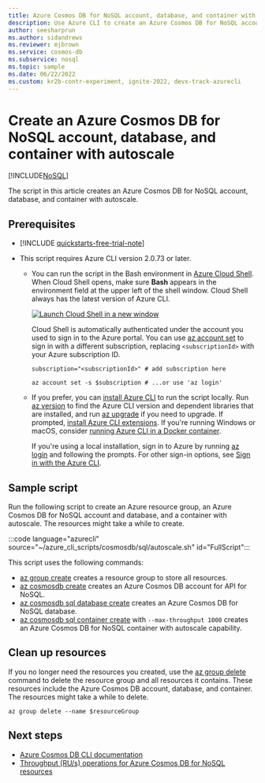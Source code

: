 ```yaml
---
title: Azure Cosmos DB for NoSQL account, database, and container with autoscale
description: Use Azure CLI to create an Azure Cosmos DB for NoSQL account, database, and container with autoscale.
author: seesharprun
ms.author: sidandrews
ms.reviewer: mjbrown
ms.service: cosmos-db
ms.subservice: nosql
ms.topic: sample
ms.date: 06/22/2022
ms.custom: kr2b-contr-experiment, ignite-2022, devx-track-azurecli
---
```


# Create an Azure Cosmos DB for NoSQL account, database, and container with autoscale

[!INCLUDE[NoSQL](../../../includes/appliesto-nosql.md)]

The script in this article creates an Azure Cosmos DB for NoSQL account, database, and container with autoscale.

## Prerequisites

- [!INCLUDE [quickstarts-free-trial-note](../../../../../includes/quickstarts-free-trial-note.md)]

- This script requires Azure CLI version 2.0.73 or later.

  - You can run the script in the Bash environment in [Azure Cloud Shell](../../../../cloud-shell/quickstart.md). When Cloud Shell opens, make sure **Bash** appears in the environment field at the upper left of the shell window. Cloud Shell always has the latest version of Azure CLI.

    [![Launch Cloud Shell in a new window](../../../../../includes/media/cloud-shell-try-it/hdi-launch-cloud-shell.png)](https://shell.azure.com)

    Cloud Shell is automatically authenticated under the account you used to sign in to the Azure portal. You can use [az account set](/cli/azure/account#az-account-set) to sign in with a different subscription, replacing `<subscriptionId>` with your Azure subscription ID.

    ```azurecli
    subscription="<subscriptionId>" # add subscription here
    
    az account set -s $subscription # ...or use 'az login'
    ```

  - If you prefer, you can [install Azure CLI](/cli/azure/install-azure-cli) to run the script locally. Run [az version](/cli/azure/reference-index?#az-version) to find the Azure CLI version and dependent libraries that are installed, and run [az upgrade](/cli/azure/reference-index?#az-upgrade) if you need to upgrade. If prompted, [install Azure CLI extensions](/cli/azure/azure-cli-extensions-overview). If you're running Windows or macOS, consider [running Azure CLI in a Docker container](/cli/azure/run-azure-cli-docker).

    If you're using a local installation, sign in to Azure by running [az login](/cli/azure/reference-index#az-login) and following the prompts. For other sign-in options, see [Sign in with the Azure CLI](/cli/azure/authenticate-azure-cli).

## Sample script

Run the following script to create an Azure resource group, an Azure Cosmos DB for NoSQL account and database, and a container with autoscale. The resources might take a while to create.

:::code language="azurecli" source="~/azure_cli_scripts/cosmosdb/sql/autoscale.sh" id="FullScript":::

This script uses the following commands:

- [az group create](/cli/azure/group#az-group-create) creates a resource group to store all resources.
- [az cosmosdb create](/cli/azure/cosmosdb#az-cosmosdb-create) creates an Azure Cosmos DB account for API for NoSQL.
- [az cosmosdb sql database create](/cli/azure/cosmosdb/sql/database#az-cosmosdb-sql-database-create) creates an Azure Cosmos DB for NoSQL database.
- [az cosmosdb sql container create](/cli/azure/cosmosdb/sql/container#az-cosmosdb-sql-container-create) with `--max-throughput 1000` creates an Azure Cosmos DB for NoSQL container with autoscale capability.

## Clean up resources

If you no longer need the resources you created, use the [az group delete](/cli/azure/group#az-group-delete) command to delete the resource group and all resources it contains. These resources include the Azure Cosmos DB account, database, and container. The resources might take a while to delete.

```azurecli
az group delete --name $resourceGroup
```

## Next steps

- [Azure Cosmos DB CLI documentation](/cli/azure/cosmosdb)
- [Throughput (RU/s) operations for Azure Cosmos DB for NoSQL resources](throughput.md)
